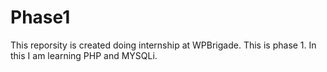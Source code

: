 # Phase1
This reporsity is created doing internship at WPBrigade. This is phase 1. In this I am learning PHP and MYSQLi. 
